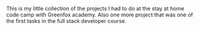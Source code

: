 This is my little collection of the projects I had to do at the 
stay at home code camp with Greenfox academy.
Also one more project that was one of the first tasks in the full stack developer course.
